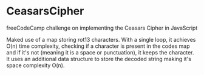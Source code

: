 # CeasarsCipher
freeCodeCamp challenge on implementing the Ceasars Cipher in JavaScript

Maked use of a map storing rot13 characters. With a single loop, it achieves O(n) time complexity, checking if a character is present in the codes map and if it's not (meaning it is a space or punctuation), it keeps the character. It uses an additional data structure to store the decoded string making it's space complexity O(n).

